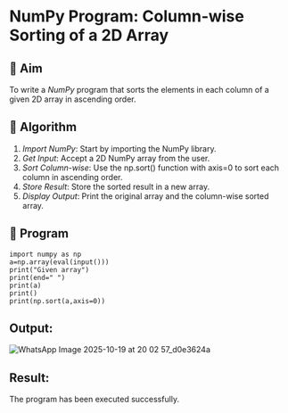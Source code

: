 # NumPy Program: Column-wise Sorting of a 2D Array

## 🎯 Aim
To write a *NumPy* program that sorts the elements in each column of a given 2D array in ascending order.

## 🧠 Algorithm

1. *Import NumPy*: Start by importing the NumPy library.
2. *Get Input*: Accept a 2D NumPy array from the user.
3. *Sort Column-wise*: Use the np.sort() function with axis=0 to sort each column in ascending order.
4. *Store Result*: Store the sorted result in a new array.
5. *Display Output*: Print the original array and the column-wise sorted array.

## 🧾 Program
```
import numpy as np 
a=np.array(eval(input())) 
print("Given array") 
print(end=" ") 
print(a) 
print() 
print(np.sort(a,axis=0))
```
## Output:
![WhatsApp Image 2025-10-19 at 20 02 57_d0e3624a](https://github.com/user-attachments/assets/0e66977c-c84e-40ac-a278-7e829ad11033)


## Result:
The program has been executed successfully.
